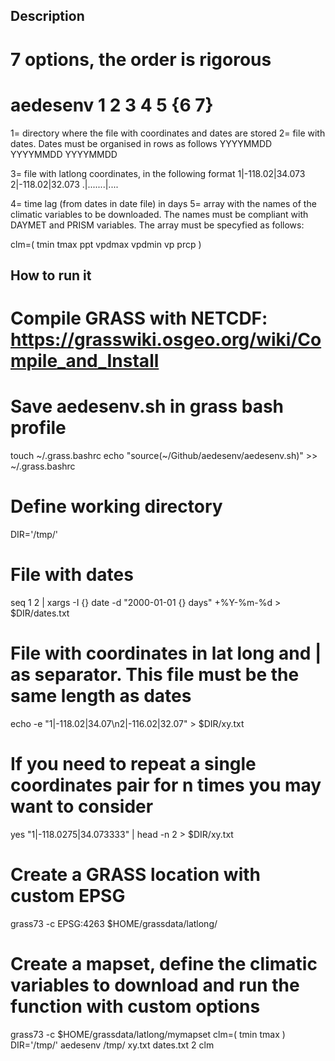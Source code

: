 ## Description
# 7 options, the order is rigorous
# aedesenv 1 2 3 4 5 {6 7}
1= directory where the file with coordinates and dates are stored
2= file with dates. Dates must be organised in rows as follows
YYYYMMDD
YYYYMMDD
YYYYMMDD

3= file with latlong coordinates, in the following format
1|-118.02|34.073
2|-118.02|32.073
.|.......|....

4= time lag (from dates in date file) in days
5= array with the names of the climatic variables to be downloaded. The names must be compliant with DAYMET and PRISM variables. The array must be specyfied as follows:

clm=( tmin tmax ppt vpdmax vpdmin vp prcp )

## How to run it
# Compile GRASS with NETCDF: https://grasswiki.osgeo.org/wiki/Compile_and_Install
# Save aedesenv.sh in grass bash profile
touch ~/.grass.bashrc
echo "source(~/Github/aedesenv/aedesenv.sh)" >> ~/.grass.bashrc

# Define working directory
DIR='/tmp/'

# File with dates
seq 1 2 | xargs -I {} date -d "2000-01-01 {} days" +%Y-%m-%d > $DIR/dates.txt

# File with coordinates in lat long and | as separator. This file must be the same length as dates
 echo -e "1|-118.02|34.07\n2|-116.02|32.07" > $DIR/xy.txt

# If you need to repeat a single coordinates pair for n times you may want to consider

 yes "1|-118.0275|34.073333" | head -n 2 > $DIR/xy.txt

# Create a GRASS location with custom EPSG
grass73 -c EPSG:4263 $HOME/grassdata/latlong/

# Create a mapset, define the climatic variables to download and run the function with custom options
grass73 -c $HOME/grassdata/latlong/mymapset
clm=( tmin tmax )
DIR='/tmp/'
aedesenv /tmp/ xy.txt dates.txt 2 clm
